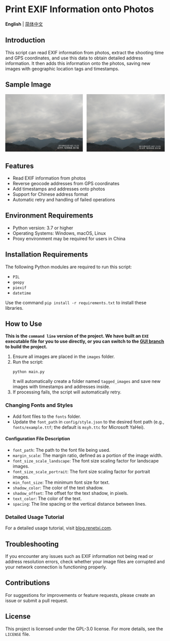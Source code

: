 # Print EXIF Information onto Photos

**English** | [简体中文](README.md)

## Introduction

This script can read EXIF information from photos, extract the shooting time and GPS coordinates, and use this data to obtain detailed address information. It then adds this information onto the photos, saving new images with geographic location tags and timestamps.

## Sample Image

![Sample Image](https://github.com/fjd2004711/print-exif-to-photo/blob/main/Sample%20image/Sample_image.png)

## Features

- Read EXIF information from photos
- Reverse geocode addresses from GPS coordinates
- Add timestamps and addresses onto photos
- Support for Chinese address format
- Automatic retry and handling of failed operations

## Environment Requirements

- Python version: 3.7 or higher
- Operating Systems: Windows, macOS, Linux
- Proxy environment may be required for users in China

## Installation Requirements

The following Python modules are required to run this script:

- `PIL`
- `geopy`
- `piexif`
- `datetime`

Use the command `pip install -r requirements.txt` to install these libraries.

## How to Use

**This is the `command line` version of the project. We have built an `EXE` executable file for you to use directly, or you can switch to the [GUI branch](https://github.com/fjd2004711/print-exif-to-photo/tree/GUI) to build the project.**

1. Ensure all images are placed in the `images` folder.
2. Run the script:
    ```
   python main.py
   ```
    It will automatically create a folder named `tagged_images` and save new images with timestamps and addresses inside.
3. If processing fails, the script will automatically retry.

### Changing Fonts and Styles

- Add font files to the `fonts` folder.
- Update the `font_path` in `config/style.json` to the desired font path (e.g., `fonts/example.ttf`; the default is `msyh.ttc` for Microsoft YaHei).

#### Configuration File Description

- `font_path`: The path to the font file being used.
- `margin_scale`: The margin ratio, defined as a portion of the image width.
- `font_size_scale_landscape`: The font size scaling factor for landscape images.
- `font_size_scale_portrait`: The font size scaling factor for portrait images.
- `min_font_size`: The minimum font size for text.
- `shadow_color`: The color of the text shadow.
- `shadow_offset`: The offset for the text shadow, in pixels.
- `text_color`: The color of the text.
- `spacing`: The line spacing or the vertical distance between lines.

### Detailed Usage Tutorial

For a detailed usage tutorial, visit [blog.renetxi.com](https://blog.renetxi.com/archives/866).

## Troubleshooting

If you encounter any issues such as EXIF information not being read or address resolution errors, check whether your image files are corrupted and your network connection is functioning properly.

## Contributions

For suggestions for improvements or feature requests, please create an issue or submit a pull request.

## License

This project is licensed under the GPL-3.0 license. For more details, see the `LICENSE` file.  

